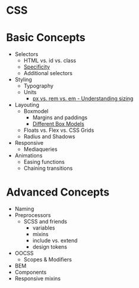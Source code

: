 # CSS

# Basic Concepts

  - Selectors
    - HTML vs. id vs. class
    - [Specificity](https://developer.mozilla.org/en-US/docs/Web/CSS/Specificity)
    - Additional selectors
  - Styling
    - Typography
    - Units
      - [px vs. rem vs. em - Understanding sizing](https://www.smashingmagazine.com/2018/01/understanding-sizing-css-layout/)
  - Layouting
    - Boxmodel
      - Margins and paddings
      - [Different Box Models](https://medium.freecodecamp.org/css-box-model-explained-by-living-in-a-boring-suburban-neighborhood-9a9e692773c1)
    - Floats vs. Flex vs. CSS Grids
    - Radius and Shadows
  - Responsive
    - Mediaqueries
  - Animations
    - Easing functions
    - Chaining transitions

# Advanced Concepts

  - Naming
  - Preprocessors
    - SCSS and friends
      - variables
      - mixins
      - include vs. extend
      - design tokens
  - OOCSS
    - Scopes & Modifiers
  - BEM
  - Components
  - Responsive mixins

